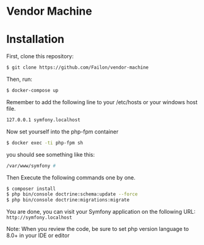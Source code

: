 Vendor Machine
==============


# Installation

First, clone this repository:

```bash
$ git clone https://github.com/Failon/vendor-machine
```

Then, run:

```bash
$ docker-compose up
```
Remember to add the following line to your /etc/hosts or your windows host file.
```bash
127.0.0.1 symfony.localhost
```

Now set yourself into the php-fpm container

```bash
$ docker exec -ti php-fpm sh
```
you should see something like this:

```bash
/var/www/symfony #
```

Then Execute the following commands one by one.
```bash
$ composer install
$ php bin/console doctrine:schema:update --force
$ php bin/console doctrine:migrations:migrate
```
You are done, you can visit your Symfony application on the following URL: `http://symfony.localhost`

Note: When you review the code, be sure to set php version language to 8.0+ in your IDE or editor
